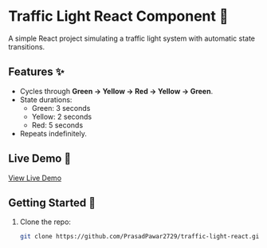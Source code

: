 # Traffic Light React Component 🚦

A simple React project simulating a traffic light system with automatic state transitions.

## Features ✨
- Cycles through **Green → Yellow → Red → Yellow → Green**.
- State durations:
  - Green: 3 seconds
  - Yellow: 2 seconds
  - Red: 5 seconds
- Repeats indefinitely.

## Live Demo 🔗
[View Live Demo](https://traffic-app-umber.vercel.app/)

## Getting Started 🚀

1. Clone the repo:
   ```bash
   git clone https://github.com/PrasadPawar2729/traffic-light-react.git
